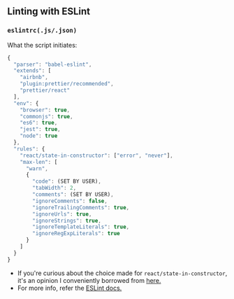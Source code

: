 ## Linting with ESLint
### `eslintrc(.js/.json)`

What the script initiates:
```js
{
  "parser": "babel-eslint",
  "extends": [
    "airbnb",
    "plugin:prettier/recommended",
    "prettier/react"
  ],
  "env": {
    "browser": true,
    "commonjs": true,
    "es6": true,
    "jest": true,
    "node": true
  },
  "rules": {
    "react/state-in-constructor": ["error", "never"],
    "max-len": [
      "warn",
      {
        "code": (SET BY USER),
        "tabWidth": 2,
        "comments": (SET BY USER),
        "ignoreComments": false,
        "ignoreTrailingComments": true,
        "ignoreUrls": true,
        "ignoreStrings": true,
        "ignoreTemplateLiterals": true,
        "ignoreRegExpLiterals": true
      }
    ]
  }
}
```
- If you're curious about the choice made for `react/state-in-constructor`, it's an opinion I conveniently borrowed from [here.](https://github.com/yannickcr/eslint-plugin-react/issues/1810#issuecomment-395235563)
- For more info, refer the [ESLint docs.](https://eslint.org/docs/user-guide/configuring)